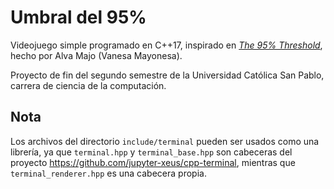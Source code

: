 # Umbral del 95%

Videojuego simple programado en C++17, inspirado en [*The 95% Threshold*](https://vanesamayonesa.itch.io/the-95-threshold), hecho por Alva Majo (Vanesa Mayonesa).

Proyecto de fin del segundo semestre de la Universidad Católica San Pablo, carrera de ciencia de la computación.

## Nota

Los archivos del directorio `include/terminal` pueden ser usados como una librería, ya que `terminal.hpp` y `terminal_base.hpp` son cabeceras del proyecto <https://github.com/jupyter-xeus/cpp-terminal>, mientras que `terminal_renderer.hpp` es una cabecera propia.
